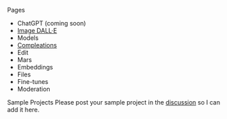  Pages 

* ChatGPT (coming soon)  
* [Image DALL·E](https://github.com/betalgo/openai/wiki/Dall-E)  
* Models  
* [Compleations](https://github.com/betalgo/openai/wiki/Completion-Samples)  
* Edit  
* Mars  
* Embeddings  
* Files  
* Fine-tunes  
* Moderation  

Sample Projects
Please post your sample project in the [discussion](https://github.com/betalgo/openai/discussions) so I can add it here.